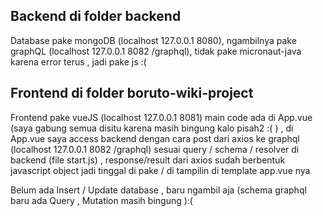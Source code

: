 Backend di folder backend
-------------------------------------
Database pake mongoDB (localhost 127.0.0.1 8080), ngambilnya pake graphQL (localhost 127.0.0.1 8082 /graphql), tidak pake micronaut-java karena error terus , jadi pake js :(

Frontend di folder boruto-wiki-project
---------------------------------------
Frontend pake vueJS (localhost 127.0.0.1 8081)
main code ada di App.vue (saya gabung semua disitu karena masih bingung kalo pisah2 :( ) , di App.vue saya access backend dengan cara post dari axios ke graphql (localhost 127.0.0.1 8082 /graphql) sesuai query / schema / resolver di backend (file start.js) , response/result dari axios sudah berbentuk javascript object jadi tinggal di pake / di tampilin di template app.vue nya

Belum ada Insert / Update database , baru ngambil aja (schema graphql baru ada Query , Mutation masih bingung ):(
